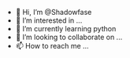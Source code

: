 - 👋 Hi, I’m @Shadowfase
- 👀 I’m interested in ...
- 🌱 I’m currently learning python
- 💞️ I’m looking to collaborate on ...
- 📫 How to reach me ...

<!---
Shadowfase/Shadowfase is a ✨ special ✨ repository because its `README.md` (this file) appears on your GitHub profile.
You can click the Preview link to take a look at your changes.
--->
